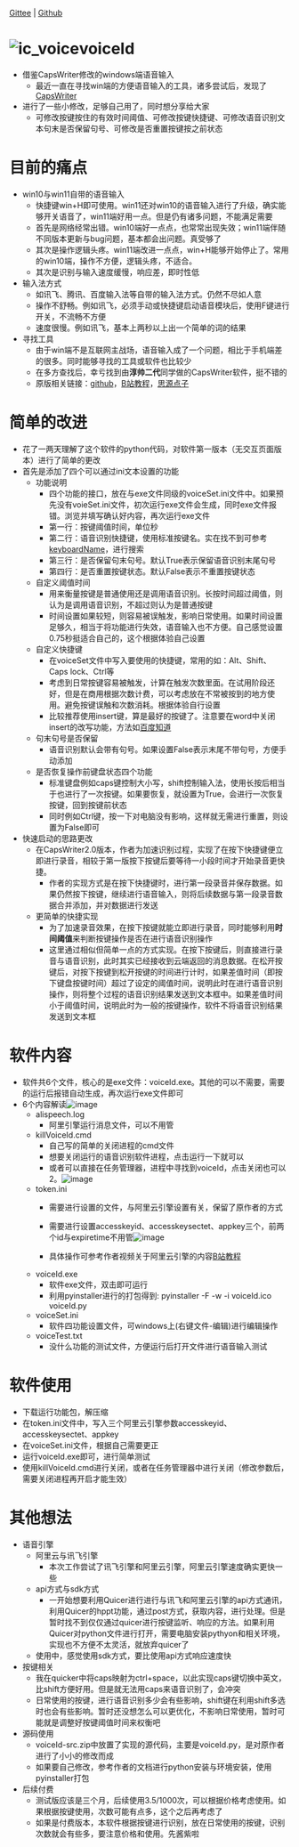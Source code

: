 [Gittee](https://gitee.com/Su--Jun/voiceId)   |   [Github](https://github.com/SuJun-Hub/voiceId)
# ![ic_voice](https://user-images.githubusercontent.com/57529790/188253989-e836278d-29f9-4d55-ba3f-e88ed36be2c2.png)voiceId
- 借鉴CapsWriter修改的windows端语音输入
  - 最近一直在寻找win端的方便语音输入的工具，诸多尝试后，发现了[CapsWriter](https://github.com/HaujetZhao/CapsWriter)
- 进行了一些小修改，足够自己用了，同时想分享给大家
  - 可修改按键按住的有效时间阈值、可修改按键快捷键、可修改语音识别文本句末是否保留句号、可修改是否重置按键按之前状态
# 目前的痛点
- win10与win11自带的语音输入
  - 快捷键win+H即可使用。win11还对win10的语音输入进行了升级，确实能够开关语音了，win11端好用一点。但是仍有诸多问题，不能满足需要
  - 首先是网络经常出错。win10端好一点点，也常常出现失效；win11端伴随不同版本更新与bug问题，基本都会出问题。真受够了
  - 其次是操作逻辑头疼。win11端改进一点点，win+H能够开始停止了。常用的win10端，操作不方便，逻辑头疼，不适合。
  - 其次是识别与输入速度缓慢，响应差，即时性低
- 输入法方式
  - 如讯飞、腾讯、百度输入法等自带的输入法方式。仍然不尽如人意
  - 操作不舒畅。例如讯飞，必须手动或快捷键启动语音模块后，使用F键进行开关，不流畅不方便
  - 速度很慢。例如讯飞，基本上两秒以上出一个简单的词的结果
- 寻找工具
  - 由于win端不是互联网主战场，语音输入成了一个问题，相比于手机端差的很多。同时能够寻找的工具或软件也比较少
  - 在多方查找后，幸亏找到由**淳帅二代**同学做的CapsWriter软件，挺不错的
  - 原版相关链接：[github](https://github.com/HaujetZhao/CapsWriter)，[B站教程](https://www.bilibili.com/video/BV12A411p73r?vd_source=5be2e97716b42495ab98839ca452e5d1)，[思源点子](https://ld246.com/article/1594371212477)
# 简单的改进
- 花了一两天理解了这个软件的python代码，对软件第一版本（无交互页面版本）进行了简单的更改
- 首先是添加了四个可以通过ini文本设置的功能
  - 功能说明
    - 四个功能的接口，放在与exe文件同级的voiceSet.ini文件中。如果预先没有voieSet.ini文件，初次运行exe文件会生成，同时exe文件报错。浏览并填写确认好内容，再次运行exe文件
    - 第一行：按键阈值时间，单位秒
    - 第二行：语音识别快捷键，使用标准按键名。实在找不到可参考[keyboardName](https://github.com/boppreh/keyboard/blob/master/keyboard/_canonical_names.py#L1233)，进行搜索
    - 第三行：是否保留句末句号。默认True表示保留语音识别末尾句号
    - 第四行：是否重置按键状态。默认False表示不重置按键状态
  - 自定义阈值时间
    - 用来衡量按键是普通使用还是调用语音识别。长按时间超过阈值，则认为是调用语音识别，不超过则认为是普通按键
    - 时间设置如果较短，则容易被误触发，影响日常使用。如果时间设置足够久，相当于将功能进行失效，语音输入也不方便。自己感觉设置0.75秒挺适合自己的，这个根据体验自己设置
  - 自定义快捷键
    - 在voiceSet文件中写入要使用的快捷键，常用的如：Alt、Shift、Caps lock、Ctrl等
    - 考虑到日常按键容易被触发，计算在触发次数里面。在试用阶段还好，但是在商用根据次数计费，可以考虑放在不常被按到的地方使用。避免按键误触和次数消耗。根据体验自行设置
    - 比较推荐使用insert键，算是最好的按键了。注意要在word中关闭insert的改写功能，方法如[百度知道](https://zhidao.baidu.com/question/207264910.html?qbl=relate_question_2&word=insert%C6%F0%D7%F7%D3%C3%B5%C4%B5%D8%B7%BD)
  - 句末句号是否保留
    - 语音识别默认会带有句号。如果设置False表示末尾不带句号，方便手动添加
  - 是否恢复操作前键盘状态四个功能
    - 标准键盘例如caps键控制大小写，shift控制输入法，使用长按后相当于也进行了一次按键。如果要恢复，就设置为True，会进行一次恢复按键，回到按键前状态
    - 同时例如Ctrl键，按一下对电脑没有影响，这样就无需进行重置，则设置为False即可
- 快速启动的思路更改
  - 在CapsWriter2.0版本，作者为加速识别过程，实现了在按下快捷键便立即进行录音，相较于第一版按下按键后要等待一小段时间才开始录音更快捷。
    - 作者的实现方式是在按下快捷键时，进行第一段录音并保存数据。如果仍然按下按键，继续进行语音输入，则将后续数据与第一段录音数据合并添加，并对数据进行发送
  - 更简单的快捷实现
    - 为了加速录音效果，在按下按键就能立即进行录音，同时能够利用**时间阈值**来判断按键操作是否在进行语音识别操作
    - 这里通过相似但简单一点的方式实现。在按下按键后，则直接进行录音与语音识别，此时其实已经接收到云端返回的消息数据。在松开按键后，对按下按键到松开按键的时间进行计时，如果差值时间（即按下键盘按键时间）超过了设定的阈值时间，说明此时在进行语音识别操作，则将整个过程的语音识别结果发送到文本框中。如果差值时间小于阈值时间，说明此时为一般的按键操作，软件不将语音识别结果发送到文本框
 # 软件内容
   - 软件共6个文件，核心的是exe文件：voiceId.exe。其他的可以不需要，需要的运行后报错自动生成，再次运行exe文件即可
   - 6个内容解读![image](https://user-images.githubusercontent.com/57529790/188251018-a8801985-972c-454c-96b4-8449a031703d.png)
     - alispeech.log
       - 阿里引擎运行消息文件，可以不用管
     - killVoiceId.cmd
       - 自己写的简单的关闭进程的cmd文件
       - 想要关闭运行的语音识别软件进程，点击运行一下就可以
       - 或者可以直接在任务管理器，进程中寻找到voiceId，点击关闭也可以2。![image](https://user-images.githubusercontent.com/57529790/188252104-60fe5dcd-677d-4e63-a93c-317dbb595961.png)
     - token.ini
       - 需要进行设置的文件，与阿里云引擎设置有关，保留了原作者的方式
       - 需要进行设置accesskeyid、accesskeysectet、appkey三个，前两个id与expiretime不用管![image](https://user-images.githubusercontent.com/57529790/188251276-2bba71fa-9d3b-49f9-8390-5c0cecf8abd4.png)

       - 具体操作可参考作者视频关于阿里云引擎的内容[B站教程](https://www.bilibili.com/video/BV12A411p73r?vd_source=5be2e97716b42495ab98839ca452e5d1)
     - voiceId.exe
       - 软件exe文件，双击即可运行
       - 利用pyinstaller进行的打包得到: pyinstaller -F -w -i voiceId.ico voiceId.py
     - voiceSet.ini
       - 软件四功能设置文件，可windows上(右键文件-编辑)进行编辑操作
     - voiceTest.txt
       - 没什么功能的测试文件，方便运行后打开文件进行语音输入测试
# 软件使用
   - 下载运行功能包，解压缩
   - 在token.ini文件中，写入三个阿里云引擎参数accesskeyid、accesskeysectet、appkey
   - 在voiceSet.ini文件，根据自己需要更正
   - 运行voiceId.exe即可，进行简单测试
   - 使用killVoiceId.cmd进行关闭，或者在任务管理器中进行关闭（修改参数后，需要关闭进程再开启才能生效）
# 其他想法
  - 语音引擎
    - 阿里云与讯飞引擎
      - 本次工作尝试了讯飞引擎和阿里云引擎，阿里云引擎速度确实更快一些
    - api方式与sdk方式
      - 一开始想要利用Quicer进行进行与讯飞和阿里云引擎的api方式通讯，利用Quicer的hppt功能，通过post方式，获取内容，进行处理。但是暂时找不到仅仅通过quicer进行按键监听、响应的方法。如果利用Quicer对python文件进行打开，需要电脑安装pythyon和相关环境，实现也不方便不太灵活，就放弃quicer了
    - 使用中，感觉使用sdk方式，要比使用api方式响应速度快
  - 按键相关
    - 我在quicker中将caps映射为ctrl+space，以此实现caps键切换中英文，比shift方便好用。但是就无法用caps来语音识别了，会冲突
    - 日常使用的按键，进行语音识别多少会有些影响，shift键在利用shift多选时也会有些影响。暂时还没想怎么可以更优化，不影响日常使用，暂时可能就是调整好按键阈值时间来权衡吧
  - 源码使用
    - voiceId-src.zip中放置了实现的源代码，主要是voiceId.py，是对原作者进行了小小的修改而成
    - 如果要自己修改，参考作者的文档进行python安装与环境安装，使用pyinstaller打包
  - 后续付费
    - 测试版应该是三个月，后续使用3.5/1000次，可以根据价格考虑使用。如果根据按键使用，次数可能有点多，这个之后再考虑了
    - 如果是付费版本，本软件根据按键进行识别，放在日常使用的按键，识别次数就会有些多，要注意价格和使用。先酱紫啦
